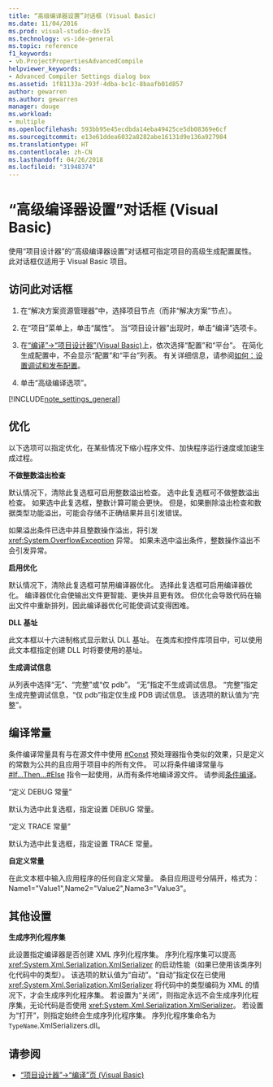 ```yaml
---
title: “高级编译器设置”对话框 (Visual Basic)
ms.date: 11/04/2016
ms.prod: visual-studio-dev15
ms.technology: vs-ide-general
ms.topic: reference
f1_keywords:
- vb.ProjectPropertiesAdvancedCompile
helpviewer_keywords:
- Advanced Compiler Settings dialog box
ms.assetid: 1f81133a-293f-4dba-bc1c-8baafb01d857
author: gewarren
ms.author: gewarren
manager: douge
ms.workload:
- multiple
ms.openlocfilehash: 593bb95e45ecdbda14eba49425ce5db08369e6cf
ms.sourcegitcommit: e13e61ddea6032a8282abe16131d9e136a927984
ms.translationtype: HT
ms.contentlocale: zh-CN
ms.lasthandoff: 04/26/2018
ms.locfileid: "31948374"
---
```

# <a name="advanced-compiler-settings-dialog-box-visual-basic"></a>“高级编译器设置”对话框 (Visual Basic)

使用“项目设计器”的“高级编译器设置”对话框可指定项目的高级生成配置属性。 此对话框仅适用于 Visual Basic 项目。

## <a name="to-access-this-dialog-box"></a>访问此对话框

1.  在“解决方案资源管理器”中，选择项目节点（而非“解决方案”节点）。

2.  在“项目”菜单上，单击“属性”。 当“项目设计器”出现时，单击“编译”选项卡。

3.  在[“编译”->“项目设计器”(Visual Basic)](../../ide/reference/compile-page-project-designer-visual-basic.md)上，依次选择“配置”和“平台”。 在简化生成配置中，不会显示“配置”和“平台”列表。 有关详细信息，请参阅[如何：设置调试和发布配置](../../debugger/how-to-set-debug-and-release-configurations.md)。

4.  单击“高级编译选项”。

[!INCLUDE[note_settings_general](../../data-tools/includes/note_settings_general_md.md)]

## <a name="optimizations"></a>优化

 以下选项可以指定优化，在某些情况下缩小程序文件、加快程序运行速度或加速生成过程。

**不做整数溢出检查**

默认情况下，清除此复选框可启用整数溢出检查。 选中此复选框可不做整数溢出检查。 如果选中此复选框，整数计算可能会更快。 但是，如果删除溢出检查和数据类型功能溢出，可能会存储不正确结果并且引发错误。

如果溢出条件已选中并且整数操作溢出，将引发 <xref:System.OverflowException> 异常。 如果未选中溢出条件，整数操作溢出不会引发异常。

**启用优化**

默认情况下，清除此复选框可禁用编译器优化。 选择此复选框可启用编译器优化。 编译器优化会使输出文件更智能、更快并且更有效。 但优化会导致代码在输出文件中重新排列，因此编译器优化可能使调试变得困难。

 **DLL 基址**

 此文本框以十六进制格式显示默认 DLL 基址。 在类库和控件库项目中，可以使用此文本框指定创建 DLL 时将要使用的基址。

 **生成调试信息**

 从列表中选择“无”、“完整”或“仅 pdb”。 “无”指定不生成调试信息。 “完整”指定生成完整调试信息，“仅 pdb”指定仅生成 PDB 调试信息。 该选项的默认值为“完整”。

## <a name="compilation-constants"></a>编译常量

条件编译常量具有与在源文件中使用 [#Const](/dotnet/visual-basic/language-reference/directives/const-directive) 预处理器指令类似的效果，只是定义的常数为公共的且应用于项目中的所有文件。 可以将条件编译常量与 [#If...Then...#Else](/dotnet/visual-basic/language-reference/directives/if-then-else-directives) 指令一起使用，从而有条件地编译源文件。 请参阅[条件编译](/dotnet/visual-basic/programming-guide/program-structure/conditional-compilation)。

 “定义 DEBUG 常量”

 默认为选中此复选框，指定设置 DEBUG 常量。

 “定义 TRACE 常量”

 默认为选中此复选框，指定设置 TRACE 常量。

 **自定义常量**

 在此文本框中输入应用程序的任何自定义常量。 条目应用逗号分隔开，格式为：Name1="Value1",Name2="Value2",Name3="Value3"。

## <a name="other-settings"></a>其他设置

**生成序列化程序集**

此设置指定编译器是否创建 XML 序列化程序集。 序列化程序集可以提高 <xref:System.Xml.Serialization.XmlSerializer> 的启动性能（如果已使用该类序列化代码中的类型）。 该选项的默认值为“自动”。“自动”指定仅在已使用 <xref:System.Xml.Serialization.XmlSerializer> 将代码中的类型编码为 XML 的情况下，才会生成序列化程序集。 若设置为“关闭”，则指定永远不会生成序列化程序集，无论代码是否使用 <xref:System.Xml.Serialization.XmlSerializer>。 若设置为“打开”，则指定始终会生成序列化程序集。 序列化程序集命名为 `TypeName`.XmlSerializers.dll。

## <a name="see-also"></a>请参阅

- [“项目设计器”->“编译”页 (Visual Basic)](../../ide/reference/compile-page-project-designer-visual-basic.md)